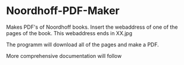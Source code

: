 # Noordhoff-PDF-Maker

Makes PDF's of Noordhoff books.
Insert the webaddress of one of the pages of the book. This webaddress ends in XX.jpg

The programm will download all of the pages and make a PDF.

More comprehensive documentation will follow
